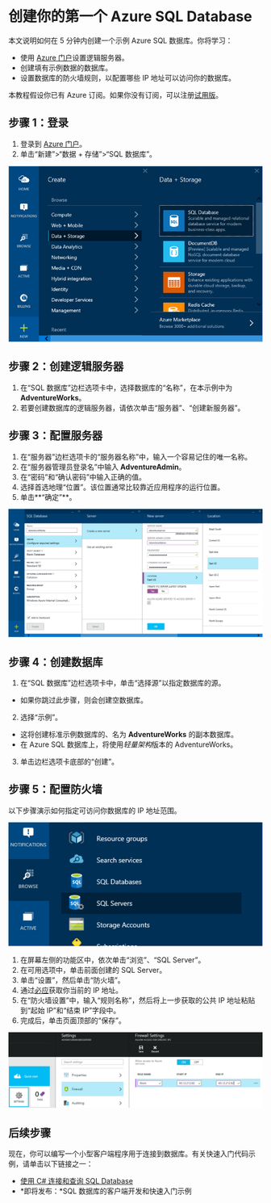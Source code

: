 <properties
	pageTitle="SQL 数据库入门 | Windows Azure"
	description="使用 Azure 门户和 AdventureWorks 示例数据库，在几分钟内创建第一个采用 Azure SQL 数据库（Microsoft 在云中的关系数据库管理服务 (RDBMS)）的云数据库。"
	services="sql-database"
	documentationCenter=""
	authors="MightyPen"
	manager="jeffreyg"
	editor=""/>


<tags
	ms.service="sql-database"
	ms.date="07/15/2015"
	wacn.date=""/>


# 创建你的第一个 Azure SQL Database


本文说明如何在 5 分钟内创建一个示例 Azure SQL 数据库。你将学习：


- 使用 [Azure 门户](http://portal.azure.com/)设置逻辑服务器。
- 创建填有示例数据的数据库。
- 设置数据库的防火墙规则，以配置哪些 IP 地址可以访问你的数据库。


本教程假设你已有 Azure 订阅。如果你没有订阅，可以注册[试用版](/pricing/1rmb-trial/)。


## 步骤 1：登录


1. 登录到 [Azure 门户](http://portal.azure.com/)。
2. 单击“新建”>“数据 + 存储”>“SQL 数据库”。


![新 SQL 数据库][1]


## 步骤 2：创建逻辑服务器



1. 在“SQL 数据库”边栏选项卡中，选择数据库的“名称”，在本示例中为 **AdventureWorks**。
2. 若要创建数据库的逻辑服务器，请依次单击“服务器”、“创建新服务器”。


## 步骤 3：配置服务器


1. 在“服务器”边栏选项卡的“服务器名称”中，输入一个容易记住的唯一名称。
2. 在“服务器管理员登录名”中输入 **AdventureAdmin**。
3. 在“密码”和“确认密码”中输入正确的值。
4. 选择首选地理“位置”。该位置通常比较靠近应用程序的运行位置。
5. 单击**“确定”**。


![创建服务器][2]


## 步骤 4：创建数据库


1. 在“SQL 数据库”边栏选项卡中，单击“选择源”以指定数据库的源。
 - 如果你跳过此步骤，则会创建空数据库。
2. 选择“示例”。
 - 这将创建标准示例数据库的、名为 **AdventureWorks** 的副本数据库。
 - 在 Azure SQL 数据库上，将使用*轻量架构*版本的 AdventureWorks。
3. 单击边栏选项卡底部的“创建”。


## 步骤 5：配置防火墙


以下步骤演示如何指定可访问你数据库的 IP 地址范围。


![浏览服务器][3]


1. 在屏幕左侧的功能区中，依次单击“浏览”、“SQL Server”。
2. 在可用选项中，单击前面创建的 SQL Server。
3. 单击“设置”，然后单击“防火墙”。
4. 通过[必应](http://www.bing.com/search?q=my%20ip%20address)获取你当前的 IP 地址。
5. 在“防火墙设置”中，输入“规则名称”，然后将上一步获取的公共 IP 地址粘贴到“起始 IP”和“结束 IP”字段中。
6. 完成后，单击页面顶部的“保存”。


![防火墙][4]


## 后续步骤


现在，你可以编写一个小型客户端程序用于连接到数据库。有关快速入门代码示例，请单击以下链接之一：


- [使用 C# 连接和查询 SQL Database](/documentation/articles/sql-database-connect-query)
- *即将发布：*SQL 数据库的客户端开发和快速入门示例


<!-- Media references. -->
[1]: ./media/sql-database-get-started/GettingStarted_NewDB.PNG
[2]: ./media/sql-database-get-started/GettingStarted_CreateServer.png
[3]: ./media/sql-database-get-started/GettingStarted_BrowseServer.png
[4]: ./media/sql-database-get-started/GettingStarted_FireWall.png

<!---HONumber=69-->
